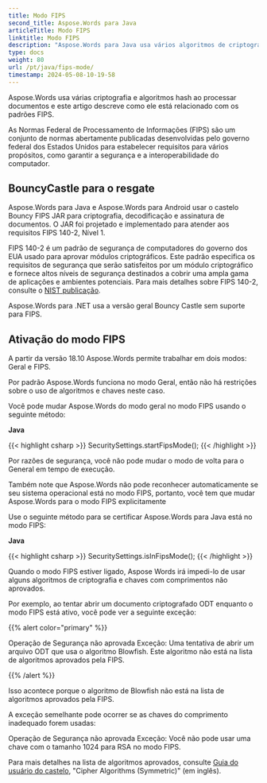 ```yaml
---
title: Modo FIPS
second_title: Aspose.Words para Java
articleTitle: Modo FIPS
linktitle: Modo FIPS
description: "Aspose.Words para Java usa vários algoritmos de criptografia e hash ao processar documentos para cumprir com os padrões FIPS."
type: docs
weight: 80
url: /pt/java/fips-mode/
timestamp: 2024-05-08-10-19-58
---
```


Aspose.Words usa várias criptografia e algoritmos hash ao processar documentos e este artigo descreve como ele está relacionado com os padrões FIPS.

As Normas Federal de Processamento de Informações (FIPS) são um conjunto de normas abertamente publicadas desenvolvidas pelo governo federal dos Estados Unidos para estabelecer requisitos para vários propósitos, como garantir a segurança e a interoperabilidade do computador.

## BouncyCastle para o resgate

Aspose.Words para Java e Aspose.Words para Android usar o castelo Bouncy FIPS JAR para criptografia, decodificação e assinatura de documentos. O JAR foi projetado e implementado para atender aos requisitos FIPS 140-2, Nível 1.

FIPS 140-2 é um padrão de segurança de computadores do governo dos EUA usado para aprovar módulos criptográficos. Este padrão especifica os requisitos de segurança que serão satisfeitos por um módulo criptográfico e fornece altos níveis de segurança destinados a cobrir uma ampla gama de aplicações e ambientes potenciais. Para mais detalhes sobre FIPS 140-2, consulte o [NIST publicação](https://www.nist.gov/publications/security-requirements-cryptographic-modules-includes-change-notices-1232002?pub_id=902003).

Aspose.Words para .NET usa a versão geral Bouncy Castle sem suporte para FIPS.

## Ativação do modo FIPS

A partir da versão 18.10 Aspose.Words permite trabalhar em dois modos: Geral e FIPS.

Por padrão Aspose.Words funciona no modo Geral, então não há restrições sobre o uso de algoritmos e chaves neste caso.

Você pode mudar Aspose.Words do modo geral no modo FIPS usando o seguinte método:

**Java**

{{< highlight csharp >}}
SecuritySettings.startFipsMode();
{{< /highlight >}}

Por razões de segurança, você não pode mudar o modo de volta para o General em tempo de execução.

Também note que Aspose.Words não pode reconhecer automaticamente se seu sistema operacional está no modo FIPS, portanto, você tem que mudar Aspose.Words para o modo FIPS explicitamente

Use o seguinte método para se certificar Aspose.Words para Java está no modo FIPS:

**Java**

{{< highlight csharp >}}
SecuritySettings.isInFipsMode();
{{< /highlight >}}

Quando o modo FIPS estiver ligado, Aspose Words irá impedi-lo de usar alguns algoritmos de criptografia e chaves com comprimentos não aprovados.

Por exemplo, ao tentar abrir um documento criptografado ODT enquanto o modo FIPS está ativo, você pode ver a seguinte exceção:

{{% alert color="primary" %}}

Operação de Segurança não aprovada Exceção: Uma tentativa de abrir um arquivo ODT que usa o algoritmo Blowfish. Este algoritmo não está na lista de algoritmos aprovados pela FIPS.

{{% /alert %}}

Isso acontece porque o algoritmo de Blowfish não está na lista de algoritmos aprovados pela FIPS.

A exceção semelhante pode ocorrer se as chaves do comprimento inadequado forem usadas:

Operação de Segurança não aprovada Exceção: Você não pode usar uma chave com o tamanho 1024 para RSA no modo FIPS.

Para mais detalhes na lista de algoritmos aprovados, consulte [Guia do usuário do castelo](https://downloads.bouncycastle.org/fips-java/docs/BC-FJA-UserGuide-1.0.1.pdf), "Cipher Algorithms (Symmetric)" (em inglês).


